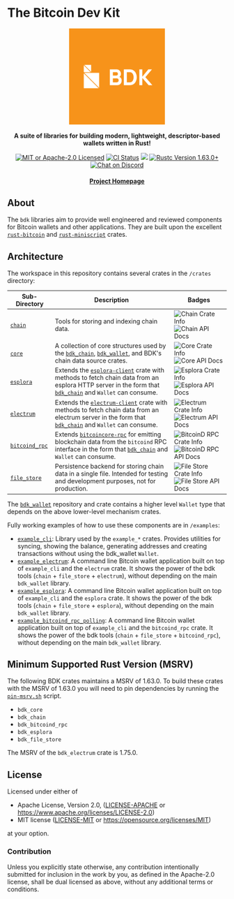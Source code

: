 # The Bitcoin Dev Kit

<div align="center">

  <img src="./static/bdk.png" width="220" />

  <p>
    <strong>A suite of libraries for building modern, lightweight, descriptor-based wallets written in Rust!</strong>
  </p>

  <p>
    <a href="https://github.com/bitcoindevkit/bdk/blob/master/LICENSE"><img alt="MIT or Apache-2.0 Licensed" src="https://img.shields.io/badge/license-MIT%2FApache--2.0-blue.svg"/></a>
    <a href="https://github.com/bitcoindevkit/bdk/actions?query=workflow%3ACI"><img alt="CI Status" src="https://github.com/bitcoindevkit/bdk/workflows/CI/badge.svg"></a>
    <a href="https://coveralls.io/github/bitcoindevkit/bdk?branch=master"><img src="https://coveralls.io/repos/github/bitcoindevkit/bdk/badge.svg?branch=master"/></a>
    <a href="https://blog.rust-lang.org/2022/08/11/Rust-1.63.0.html"><img alt="Rustc Version 1.63.0+" src="https://img.shields.io/badge/rustc-1.63.0%2B-lightgrey.svg"/></a>
    <a href="https://discord.gg/d7NkDKm"><img alt="Chat on Discord" src="https://img.shields.io/discord/753336465005608961?logo=discord"></a>
  </p>

  <h4>
    <a href="https://bitcoindevkit.org">Project Homepage</a>
  </h4>
</div>

## About

The `bdk` libraries aim to provide well engineered and reviewed components for Bitcoin wallets and other applications.
They are built upon the excellent [`rust-bitcoin`] and [`rust-miniscript`] crates.

## Architecture

The workspace in this repository contains several crates in the `/crates` directory:

| Sub-Directory | Description | Badges |
|---------------|-------------|--------|
| [`chain`](./crates/chain) | Tools for storing and indexing chain data. | ![Chain Crate Info](https://img.shields.io/crates/v/bdk_chain.svg) ![Chain API Docs](https://img.shields.io/badge/docs.rs-bdk_chain-green) |
| [`core`](./crates/core) | A collection of core structures used by the [`bdk_chain`], [`bdk_wallet`], and BDK's chain data source crates. | ![Core Crate Info](https://img.shields.io/crates/v/bdk_core.svg) ![Core API Docs](https://img.shields.io/badge/docs.rs-bdk_core-green) |
| [`esplora`](./crates/esplora) | Extends the [`esplora-client`] crate with methods to fetch chain data from an esplora HTTP server in the form that [`bdk_chain`] and `Wallet` can consume. | ![Esplora Crate Info](https://img.shields.io/crates/v/bdk_esplora.svg) ![Esplora API Docs](https://img.shields.io/badge/docs.rs-bdk_esplora-green) |
| [`electrum`](./crates/electrum) | Extends the [`electrum-client`] crate with methods to fetch chain data from an electrum server in the form that [`bdk_chain`] and `Wallet` can consume. | ![Electrum Crate Info](https://img.shields.io/crates/v/bdk_electrum.svg) ![Electrum API Docs](https://img.shields.io/badge/docs.rs-bdk_electrum-green) |
| [`bitcoind_rpc`](./crates/bitcoind_rpc) | Extends [`bitcoincore-rpc`] for emitting blockchain data from the `bitcoind` RPC interface in the form that [`bdk_chain`] and `Wallet` can consume. | ![BitcoinD RPC Crate Info](https://img.shields.io/crates/v/bdk_bitcoind_rpc.svg) ![BitcoinD RPC API Docs](https://img.shields.io/badge/docs.rs-bdk_bitcoind_rpc-green) |
| [`file_store`](./crates/file_store) | Persistence backend for storing chain data in a single file. Intended for testing and development purposes, not for production. | ![File Store Crate Info](https://img.shields.io/crates/v/bdk_file_store.svg) ![File Store API Docs](https://img.shields.io/badge/docs.rs-bdk_file_store-green) |

The [`bdk_wallet`] repository and crate contains a higher level `Wallet` type that depends on the above lower-level mechanism crates. 

Fully working examples of how to use these components are in `/examples`:

- [`example_cli`](examples/example_cli): Library used by the `example_*` crates. Provides utilities for syncing, showing the balance, generating addresses and creating transactions without using the bdk_wallet `Wallet`.
- [`example_electrum`](examples/example_electrum): A command line Bitcoin wallet application built on top of `example_cli` and the `electrum` crate. It shows the power of the bdk tools (`chain` + `file_store` + `electrum`), without depending on the main `bdk_wallet` library.
- [`example_esplora`](examples/example_esplora): A command line Bitcoin wallet application built on top of `example_cli` and the `esplora` crate. It shows the power of the bdk tools (`chain` + `file_store` + `esplora`), without depending on the main `bdk_wallet` library.
- [`example_bitcoind_rpc_polling`](examples/example_bitcoind_rpc_polling): A command line Bitcoin wallet application built on top of `example_cli` and the `bitcoind_rpc` crate. It shows the power of the bdk tools (`chain` + `file_store` + `bitcoind_rpc`), without depending on the main `bdk_wallet` library.

[`rust-miniscript`]: https://github.com/rust-bitcoin/rust-miniscript
[`rust-bitcoin`]: https://github.com/rust-bitcoin/rust-bitcoin
[`esplora-client`]: https://docs.rs/esplora-client/
[`electrum-client`]: https://docs.rs/electrum-client/
[`bitcoincore-rpc`]: https://docs.rs/bitcoincore-rpc/
[`bdk_chain`]: https://docs.rs/bdk-chain/
[`bdk_wallet`]: https://github.com/bitcoindevkit/bdk_wallet

## Minimum Supported Rust Version (MSRV)

The following BDK crates maintains a MSRV of 1.63.0. To build these crates with the MSRV of 1.63.0 you will need to pin dependencies by running the [`pin-msrv.sh`](./ci/pin-msrv.sh) script.

- `bdk_core`
- `bdk_chain`
- `bdk_bitcoind_rpc`
- `bdk_esplora`
- `bdk_file_store`

The MSRV of the `bdk_electrum` crate is 1.75.0.

## License

Licensed under either of

* Apache License, Version 2.0, ([LICENSE-APACHE](LICENSE-APACHE) or <https://www.apache.org/licenses/LICENSE-2.0>)
* MIT license ([LICENSE-MIT](LICENSE-MIT) or <https://opensource.org/licenses/MIT>)

at your option.

### Contribution

Unless you explicitly state otherwise, any contribution intentionally
submitted for inclusion in the work by you, as defined in the Apache-2.0
license, shall be dual licensed as above, without any additional terms or
conditions.
